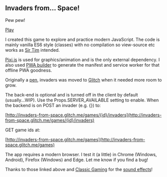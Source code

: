 Invaders from... Space!
-----------------------

Pew pew!

[Play](https://invaders-from-space.glitch.me/)

I created this game to explore and practice modern JavaScript. The code is mainly vanilla ES6 style (classes) with no compilation so view-source etc works as [Sir Tim](https://en.wikipedia.org/wiki/Tim_Berners-Lee) intended. 

[Pixi.js](http://www.pixijs.com/) is used for graphics/animation and is the only external dependency. I also used [PWA builder](http://manifoldjs.com/generator) to generate the manifest and service worker for that offline PWA goodness.

Originally a [pen](https://codepen.io/joegaffey/pen/KqgGNE), invaders was moved to [Glitch](https://glitch.com/edit/#!/invaders-from-space) when it needed more room to grow.

The back-end is optional and is turned off in the client by default (usually...WIP). Use the Props.SERVER_AVAILABLE setting to enable. When the backend is on POST an invader (e.g. {}) to:

[http://invaders-from-space.glitch.me/games/{id}/invaders](http://invaders-from-space.glitch.me/games/{id}/invaders) 

GET game ids at:

[http://invaders-from-space.glitch.me/games](http://invaders-from-space.glitch.me/games)

The app requires a modern browser. I test it (a little) in Chrome (Windows, Android), Firefox (Windows) and Edge. Let me know if you find a bug!

Thanks to those linked above and [Classic Gaming](http://www.classicgaming.cc) for the [sound effects](http://www.classicgaming.cc/classics/space-invaders/sounds)!